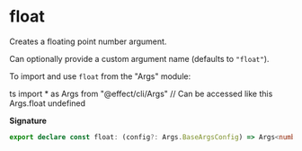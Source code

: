 # float

Creates a floating point number argument.

Can optionally provide a custom argument name (defaults to `"float"`).

To import and use `float` from the "Args" module:

ts
import \* as Args from "@effect/cli/Args"
// Can be accessed like this
Args.float
undefined

**Signature**

```ts
export declare const float: (config?: Args.BaseArgsConfig) => Args<number>
```
